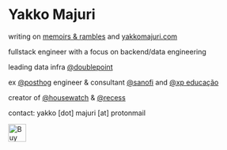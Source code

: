 # Yakko Majuri

writing on [memoirs & rambles](https://memoirsandrambles.substack.com/) and [yakkomajuri.com](https://yakkomajuri.com/)

fullstack engineer with a focus on backend/data engineering

leading data infra [@doublepoint](https://www.doublepoint.com/)

ex [@posthog](https://posthog.com) engineer & consultant [@sanofi](https://www.sanofi.com/en) and [@xp educação](https://www.xpeducacao.com.br/)

creator of [@housewatch](https://github.com/PostHog/HouseWatch) & [@recess](https://github.com/yakkomajuri/recess)

contact: yakko [dot] majuri [at] protonmail

<a href='https://ko-fi.com/R5R7W88CQ' target='_blank'><img height='36' style='border:0px;height:36px;' src='https://storage.ko-fi.com/cdn/kofi1.png?v=3' border='0' alt='Buy Me a Coffee at ko-fi.com' /></a>
